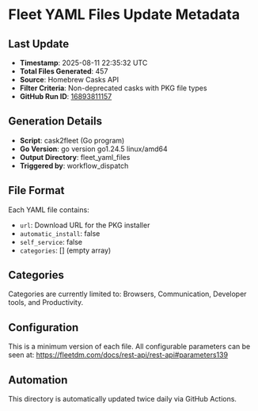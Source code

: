 # Fleet YAML Files Update Metadata

## Last Update
- **Timestamp**: 2025-08-11 22:35:32 UTC
- **Total Files Generated**: 457
- **Source**: Homebrew Casks API
- **Filter Criteria**: Non-deprecated casks with PKG file types
- **GitHub Run ID**: [16893811157](https://github.com/allenhouchins/cask2fleet/actions/runs/16893811157)

## Generation Details
- **Script**: cask2fleet (Go program)
- **Go Version**: go version go1.24.5 linux/amd64
- **Output Directory**: fleet_yaml_files
- **Triggered by**: workflow_dispatch

## File Format
Each YAML file contains:
- `url`: Download URL for the PKG installer
- `automatic_install`: false
- `self_service`: false  
- `categories`: [] (empty array)

## Categories
Categories are currently limited to: Browsers, Communication, Developer tools, and Productivity.

## Configuration
This is a minimum version of each file. All configurable parameters can be seen at:
https://fleetdm.com/docs/rest-api/rest-api#parameters139

## Automation
This directory is automatically updated twice daily via GitHub Actions.
